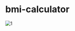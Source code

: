 # bmi-calculator
![1](https://user-images.githubusercontent.com/103204349/190871008-7c66e891-d668-496b-ba1b-045bebd71759.jpg)
